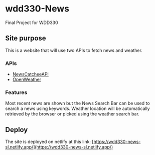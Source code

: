 # wdd330-News
Final Project for WDD330

## Site purpose
This is a website that will use two APIs to fetch news and weather.

### APIs
- [NewsCatcheeAPI](https://newscatcherapi.com/)
- [OpenWeather](https://openweathermap.org/) 

### Features
Most recent news are shown but the News Search Bar can be used to search a news using keywords. Weather location will be automatically retrieved by the browser or picked using the weather search bar.

## Deploy
The site is deployed on netlify at this link: [https://wdd330-news-sl.netlify.app/](https://wdd330-news-sl.netlify.app/)
